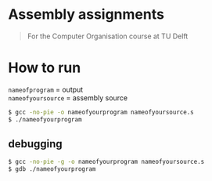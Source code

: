 # Assembly assignments
> For the Computer Organisation course at TU Delft

# How to run
`nameofprogram` = output <br>
`nameofyoursource` = assembly source
```bash
$ gcc -no-pie -o nameofyourprogram nameofyoursource.s
$ ./nameofyourprogram
```

## debugging
```bash
$ gcc -no-pie -g -o nameofyourprogram nameofyoursource.s
$ gdb ./nameofyourprogram
```




